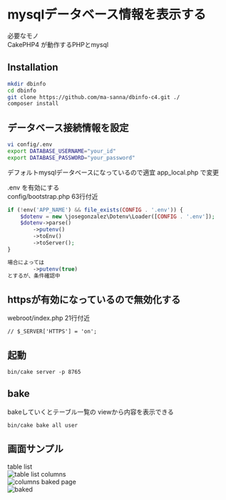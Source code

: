 # mysqlデータベース情報を表示する
必要なモノ  
CakePHP4 が動作するPHPとmysql  

## Installation
```bash
mkdir dbinfo
cd dbinfo
git clone https://github.com/ma-sanna/dbinfo-c4.git ./
composer install
```

## データベース接続情報を設定
```bash
vi config/.env
export DATABASE_USERNAME="your_id"
export DATABASE_PASSWORD="your_password"
```
デフォルトmysqlデータベースになっているので適宜 app_local.php で変更

.env を有効にする  
config/bootstrap.php 63行付近
```php
if (!env('APP_NAME') && file_exists(CONFIG . '.env')) {
    $dotenv = new \josegonzalez\Dotenv\Loader([CONFIG . '.env']);
    $dotenv->parse()
        ->putenv()
        ->toEnv()
        ->toServer();
}

場合によっては
        ->putenv(true)
とするが、条件確認中
```

## httpsが有効になっているので無効化する
webroot/index.php 21行付近
```
// $_SERVER['HTTPS'] = 'on';
```

## 起動
```
bin/cake server -p 8765
```

## bake
bakeしていくとテーブル一覧の viewから内容を表示できる
```
bin/cake bake all user
```
## 画面サンプル
table list  
![table list](https://user-images.githubusercontent.com/83142803/138778492-f649434d-0c4e-4f79-878e-6fbe28168aea.png)
columns   
![columns](https://user-images.githubusercontent.com/83142803/138778504-9d1ac53b-cff6-4ed1-b9d3-8e1656c81c27.png)
baked page  
![baked](https://user-images.githubusercontent.com/83142803/138778518-facaa20f-2db3-450f-9bce-75436a177884.png)


